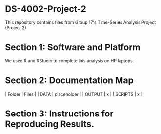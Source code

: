 # DS-4002-Project-2
This repository contains files from Group 17's Time-Series Analysis Project (Project 2)

# Section 1: Software and Platform
We used R and RStudio to complete this analysis on HP laptops.

# Section 2: Documentation Map
| Folder              |  Files         |
| DATA              |  placeholder         |
| OUTPUT              | x          |
| SCRIPTS              | x          |

# Section 3: Instructions for Reproducing Results. 

